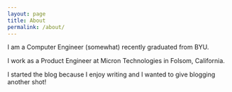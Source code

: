 ```yaml
---
layout: page
title: About
permalink: /about/
---
```


I am a Computer Engineer (somewhat) recently graduated from BYU.

I work as a Product Engineer at Micron Technologies in Folsom, California.

I started the blog because I enjoy writing and I wanted to give blogging another shot!
